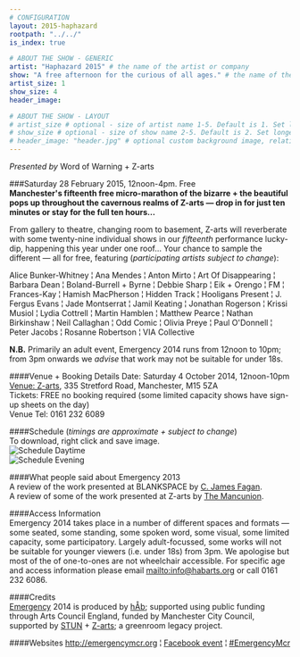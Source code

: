 ```yaml
---
# CONFIGURATION
layout: 2015-haphazard
rootpath: "../../"
is_index: true

# ABOUT THE SHOW - GENERIC
artist: "Haphazard 2015" # the name of the artist or company
show: "A free afternoon for the curious of all ages." # the name of the show
artist_size: 1
show_size: 4
header_image:

# ABOUT THE SHOW - LAYOUT
# artist_size # optional - size of artist name 1-5. Default is 1. Set longer names to lower values
# show_size # optional - size of show name 2-5. Default is 2. Set longer names to lower values
# header_image: "header.jpg" # optional custom background image, relative to current page
---
```

*Presented by* Word of Warning + Z-arts          

###Saturday 28 February 2015, 12noon-4pm. Free             
**Manchester's fifteenth free micro-marathon of the bizarre + the beautiful pops up throughout the cavernous realms of Z-arts — drop in for just ten minutes or stay for the full ten hours…**      
                       
From gallery to theatre, changing room to basement, Z-arts will reverberate with some twenty-nine individual shows in our *fifteenth* performance lucky-dip, happening this year under one roof… Your chance to sample the different — all for free, featuring (*participating artists subject to change*):        
        
Alice Bunker-Whitney ¦ Ana Mendes ¦ Anton Mirto ¦ Art Of Disappearing ¦ Barbara Dean ¦ Boland-Burrell + Byrne ¦ Debbie Sharp ¦ Eik + Orengo ¦ FM ¦ Frances-Kay ¦ Hamish MacPherson ¦ Hidden Track ¦ Hooligans Present ¦ J. Fergus Evans ¦ Jade Montserrat ¦ Jamil Keating ¦ Jonathan Rogerson ¦ Krissi Musiol ¦ Lydia Cottrell ¦ Martin Hamblen ¦ Matthew Pearce ¦ Nathan Birkinshaw ¦ Neil Callaghan ¦ Odd Comic ¦ Olivia Preye ¦ Paul O'Donnell ¦ Peter Jacobs ¦ Rosanne Robertson ¦ VIA Collective        
              
**N.B.** Primarily an adult event, Emergency 2014 runs from 12noon to 10pm; from 3pm onwards we *advise* that work may not be suitable for under 18s.    
          
####Venue + Booking Details
Date: Saturday 4 October 2014, 12noon-10pm    
[Venue: Z-arts](http://www.z-arts.org/about-us/getting-here), 335 Stretford Road, Manchester, M15 5ZA        
Tickets: FREE no booking required (some limited capacity shows have sign-up sheets on the day)        
Venue Tel: 0161 232 6089    

####Schedule (*timings are approximate + subject to change*)          
To download, right click and save image.    
![Schedule Daytime](Emergency-2014-schedule-1.jpg)    
![Schedule Evening](Emergency-2014-schedule-2.jpg)    
                       
####What people said about Emergency 2013        
A review of the work presented at BLANKSPACE by [C. James Fagan](http://confusedguff.blogspot.co.uk/2013/10/emergency-2013.html).        
A review of some of the work presented at Z-arts by [The Mancunion](http://mancunion.com/2013/10/17/emergency2013).        
        
####Access Information    
Emergency 2014 takes place in a number of different spaces and formats — some seated, some standing, some spoken word, some visual, some limited capacity, some participatory. Largely adult-focussed, some works will not be suitable for younger viewers (i.e. under 18s) from 3pm. We apologise but most of the of one-to-ones are not wheelchair accessible. For specific age and access information please email <mailto:info@habarts.org> or call 0161 232 6086.    
            
####Credits         
[Emergency](/hab/emergency) 2014 is produced by [hÅb](/hab); supported using public funding through Arts Council England, funded by Manchester City Council, supported by [STUN](http://stunlive.com) + [Z-arts](http://www.z-arts.org); a greenroom legacy project.        
        
####Websites
<http://emergencymcr.org> ¦ [Facebook event](http://www.facebook.com/events/764404806955224) ¦ [#EmergencyMcr](https://twitter.com/hashtag/EmergencyMcr)
